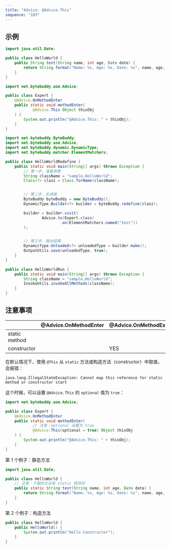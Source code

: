 ```yaml
---
title: "Advice: @Advice.This"
sequence: "103"
---
```


## 示例

```java
import java.util.Date;

public class HelloWorld {
    public String test(String name, int age, Date date) {
        return String.format("Name: %s, Age: %s, Date: %s", name, age, date);
    }
}
```

```java
import net.bytebuddy.asm.Advice;

public class Expert {
    @Advice.OnMethodEnter
    public static void methodEnter(
            @Advice.This Object thisObj
    ) {
        System.out.println("@Advice.This: " + thisObj);
    }
}
```

```java
import net.bytebuddy.ByteBuddy;
import net.bytebuddy.asm.Advice;
import net.bytebuddy.dynamic.DynamicType;
import net.bytebuddy.matcher.ElementMatchers;

public class HelloWorldRedefine {
    public static void main(String[] args) throws Exception {
        // 第一步，准备参数
        String className = "sample.HelloWorld";
        Class<?> clazz = Class.forName(className);


        // 第二步，生成类
        ByteBuddy byteBuddy = new ByteBuddy();
        DynamicType.Builder<?> builder = byteBuddy.redefine(clazz);

        builder = builder.visit(
                Advice.to(Expert.class)
                        .on(ElementMatchers.named("test"))
        );


        // 第三步，输出结果
        DynamicType.Unloaded<?> unloadedType = builder.make();
        OutputUtils.save(unloadedType, true);
    }
}
```

```java
public class HelloWorldRun {
    public static void main(String[] args) throws Exception {
        String className = "sample.HelloWorld";
        InvokeUtils.invokeAllMethods(className);
    }
}
```

## 注意事项

|               | @Advice.OnMethodEnter | @Advice.OnMethodExit |
|---------------|-----------------------|----------------------|
| static method |                       |                      |
| constructor   |                       | YES                  |

在默认情况下，使用 `@This` 从 `static` 方法或构造方法（constructor）中取值，会报错：

```text
java.lang.IllegalStateException: Cannot map this reference for static method or constructor start
```

这个时候，可以设置 `@Advice.This` 的 `optional` 值为 `true`：

```java
import net.bytebuddy.asm.Advice;

public class Expert {
    @Advice.OnMethodEnter
    public static void methodEnter(
            // 注意：optional 设置为 true
            @Advice.This(optional = true) Object thisObj
    ) {
        System.out.println("@Advice.This: " + thisObj);
    }
}
```

第 1 个例子：静态方法

```java
import java.util.Date;

public class HelloWorld {
    // 注意：下面的方法有 static 修饰符
    public static String test(String name, int age, Date date) {
        return String.format("Name: %s, Age: %s, Date: %s", name, age, date);
    }
}
```

第 2 个例子：构造方法

```java
public class HelloWorld {
    public HelloWorld() {
        System.out.println("Hello Constructor");
    }
}
```


